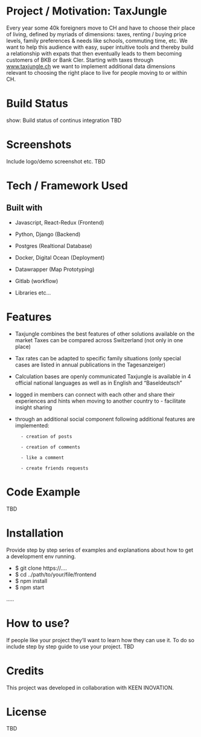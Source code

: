 # Project / Motivation: TaxJungle
Every year some 40k foreigners move to CH and have to choose their place of living, defined by myriads of dimensions: taxes, renting / buying price levels, family preferences & needs like schools, commuting time, etc. We want to help this audience with easy, super intuitive tools and thereby build a relationship with expats that then eventually leads to them becoming customers of BKB or Bank Cler. Starting with taxes through www.taxjungle.ch we want to implement additional data dimensions relevant to choosing the right place to live for people moving to or within CH.

# Build Status
show: Build status of continus integration TBD

# Screenshots
Include logo/demo screenshot etc. TBD

# Tech / Framework Used

## Built with

* Javascript, React-Redux (Frontend)

* Python, Django (Backend)

* Postgres (Realtional Database)

* Docker, Digital Ocean (Deployment)

* Datawrapper (Map Prototyping)

* Gitlab (workflow)

* Libraries etc...

# Features
- Taxjungle combines the best features of other solutions available on the market
Taxes can be compared across Switzerland (not only in one place)

- Tax rates can be adapted to specific family situations (only special cases are listed in annual publications in the Tagesanzeiger)

- Calculation bases are openly communicated
Taxjungle is available in 4 official national languages as well as in English and “Baseldeutsch”

- logged in members can connect with each other and share their experiences and hints when moving to another country to - facilitate insight sharing 

- through an additional social component following additional features are implemented: 

        - creation of posts

        - creation of comments

        - like a comment 

        - create friends requests


# Code Example
TBD

# Installation
Provide step by step series of examples and explanations about how to get a development env running.

- $ git clone https://....
- $ cd ../path/to/your/file/frontend
- $ npm install
- $ npm start

.....

# How to use?
If people like your project they’ll want to learn how they can use it. To do so include step by step guide to use your project. TBD

# Credits
This project was developed in collaboration with KEEN INOVATION.

# License
TBD